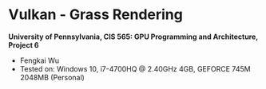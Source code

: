 Vulkan - Grass Rendering
======================

**University of Pennsylvania, CIS 565: GPU Programming and Architecture, Project 6**

* Fengkai Wu
* Tested on: Windows 10, i7-4700HQ @ 2.40GHz 4GB, GEFORCE 745M 2048MB (Personal)

